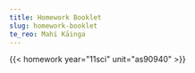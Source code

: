 ```yaml
---
title: Homework Booklet
slug: homework-booklet
te_reo: Mahi Kāinga
---
```


{{< homework year="11sci" unit="as90940" >}}
